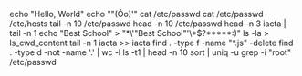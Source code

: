 echo "Hello, World"
echo "\"(Ôo)'"
cat /etc/passwd
cat /etc/passwd /etc/hosts
tail -n 10 /etc/passwd
head -n 10 /etc/passwd
head -n 3 iacta | tail -n 1
echo "Best School" > "\*\\\'\"Best School\"\'\\\*$\?\*\*\*\*\*:)"
ls -la > ls_cwd_content
tail -n 1 iacta >> iacta
find . -type f -name "*.js" -delete
find . -type d -not -name '.' | wc -l
ls -t1 | head -n 10
sort | uniq -u
grep -i "root" /etc/passwd 
